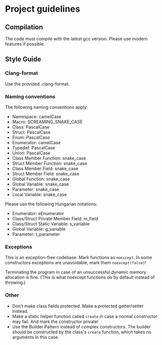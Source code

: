 # Project guidelines

## Compilation

The code must compile with the latest gcc version.
Please use modern features if possible.

## Style Guide

### Clang-format

Use the provided .clang-format.

### Naming conventions

The following naming conventions apply:
- Namespace: camelCase
- Macro: SCREAMING_SNAKE_CASE
- Class: PascalCase
- Struct: PascalCase
- Enum: PascalCase
- Enumerator: camelCase
- Typedef: PascalCase
- Union: PascalCase
- Class Member Function: snake_case
- Struct Member Function: snake_case
- Class Member Field: snake_case
- Struct Member Field: snake_case
- Global Function: snake_case
- Global Variable: snake_case
- Parameter: snake_case
- Local Variable: snake_case

Please use the following Hungarian notations:
- Enumerator: eEnumerator
- Class/Struct Private Member Field: m_field
- Class/Struct Static Variable: s_variable
- Global Variable: g_variable
- Parameter: t_parameter

### Exceptions

This is an exception-free codebase. Mark functions as `noexcept`.
In some constructors exceptions are unavoidable, mark them `noexcept(false)`!

Terminating the program in case of an unsuccessful dynamic memory allocation is fine.
(This is what noexcept functions do by default instead of throwing.)

### Other

- Don't make class fields protected. Make a protected getter/setter instead.
- Make a static helper function called `create` in case a normal constructor may fail.
And mark the constructor private!
- Use the Builder Pattern instead of complex constructors.
The builder should be constructed by the class's `create` function, 
which takes no arguments in this case.

